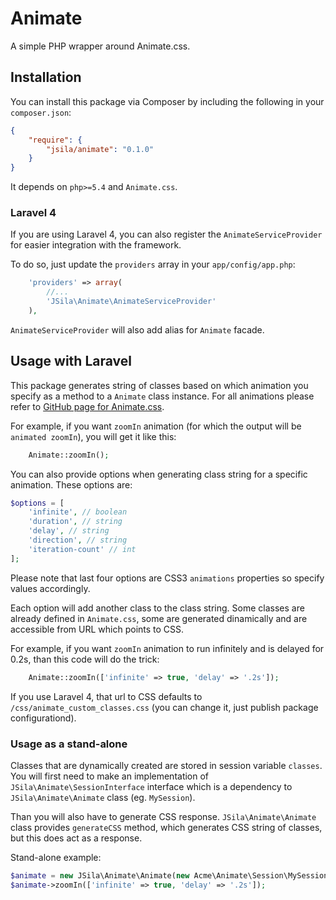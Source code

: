 Animate
=======

A simple PHP wrapper around Animate.css.

## Installation

You can install this package via Composer by including the following in your `composer.json`:

```json
{
    "require": {
        "jsila/animate": "0.1.0"
    }
}
```

It depends on `php>=5.4` and `Animate.css`.

### Laravel 4

If you are using Laravel 4, you can also register the `AnimateServiceProvider` for easier integration with the framework.

To do so, just update the `providers` array in your `app/config/app.php`:

```php
    'providers' => array(
        //...
        'JSila\Animate\AnimateServiceProvider'
    ),
```

`AnimateServiceProvider` will also add alias for `Animate` facade.

## Usage with Laravel

This package generates string of classes based on which animation you specify as a method to a `Animate` class instance. For all animations please refer to [GitHub page for Animate.css](http://daneden.github.io/animate.css/).

For example, if you want `zoomIn` animation (for which the output will be `animated zoomIn`), you will get it like this:

```php
    Animate::zoomIn();
```

You can also provide options when generating class string for a specific animation. These options are:

```php
$options = [
    'infinite', // boolean
    'duration', // string
    'delay', // string
    'direction', // string
    'iteration-count' // int
];
```

Please note that last four options are CSS3 `animations` properties so specify values accordingly.

Each option will add another class to the class string. Some classes are already defined in `Animate.css`, some are generated dinamically and are accessible from URL which points to CSS.

For example, if you want `zoomIn` animation to run infinitely and is delayed for 0.2s, than this code will do the trick:

```php
    Animate::zoomIn(['infinite' => true, 'delay' => '.2s']);
```

If you use Laravel 4, that url to CSS defaults to `/css/animate_custom_classes.css` (you can change it, just publish package configurationd).

### Usage as a stand-alone

Classes that are dynamically created are stored in session variable `classes`. You will first need to make an implementation of `JSila\Animate\SessionInterface` interface which is a dependency to `JSila\Animate\Animate` class (eg. `MySession`).

Than you will also have to generate CSS response. `JSila\Animate\Animate` class provides `generateCSS` method, which generates CSS string of classes, but this does act as a response.

Stand-alone example:

```php
$animate = new JSila\Animate\Animate(new Acme\Animate\Session\MySession); // this assumes MySession class is saved in Acme/Animate/Session
$animate->zoomIn(['infinite' => true, 'delay' => '.2s']);
```
